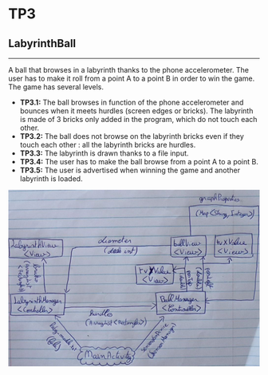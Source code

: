 # TP3
## LabyrinthBall

---

A ball that browses in a labyrinth thanks to the phone accelerometer. The user has to make it roll from a point A to a point B in order to win the game. The game has several levels.
- **TP3.1:** The ball browses in function of the phone accelerometer and bounces when it meets hurdles (screen edges or bricks). The labyrinth is made of 3 bricks only added in the program, which do not touch each other.  
- **TP3.2:** The ball does not browse on the labyrinth bricks even if they touch each other : all the labyrinth bricks are hurdles.  
- **TP3.3:** The labyrinth is drawn thanks to a file input.   
- **TP3.4:** The user has to make the ball browse from a point A to a point B. 
- **TP3.5:** The user is advertised when winning the game and another labyrinth is loaded. 

![MVC architecture](https://github.com/LaurineBailly/LabyBall/blob/dev/MVC_architecture.jpg?raw=true)